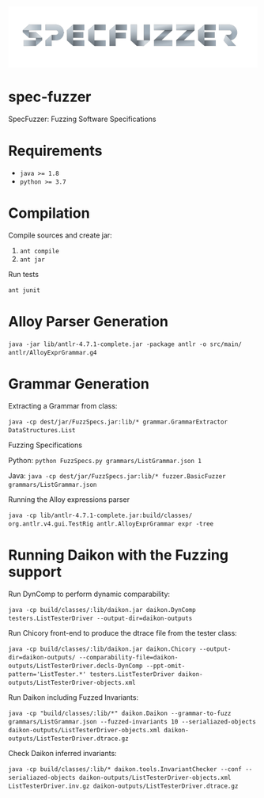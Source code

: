 ![SpecFuzzer Logo](https://github.com/facumolina/specfuzzer/blob/master/img/specfuzzer-logo.png "SpecFuzzer Logo")

# spec-fuzzer
SpecFuzzer: Fuzzing Software Specifications

# Requirements

* `java >= 1.8`
* `python >= 3.7`

# Compilation

Compile sources and create jar:

1. `ant compile`
2. `ant jar`

Run tests

`ant junit`

# Alloy Parser Generation

`java -jar lib/antlr-4.7.1-complete.jar -package antlr -o src/main/ antlr/AlloyExprGrammar.g4`

# Grammar Generation

Extracting a Grammar from class:

`java -cp dest/jar/FuzzSpecs.jar:lib/* grammar.GrammarExtractor DataStructures.List`

Fuzzing Specifications

Python: `python FuzzSpecs.py grammars/ListGrammar.json 1`

Java: `java -cp dest/jar/FuzzSpecs.jar:lib/* fuzzer.BasicFuzzer grammars/ListGrammar.json`

Running the Alloy expressions parser

`java -cp lib/antlr-4.7.1-complete.jar:build/classes/ org.antlr.v4.gui.TestRig antlr.AlloyExprGrammar expr -tree`

# Running Daikon with the Fuzzing support

Run DynComp to perform dynamic comparability:

`java -cp build/classes/:lib/daikon.jar daikon.DynComp testers.ListTesterDriver --output-dir=daikon-outputs`

Run Chicory front-end to produce the dtrace file from the tester class:

`java -cp build/classes/:lib/daikon.jar daikon.Chicory --output-dir=daikon-outputs/ --comparability-file=daikon-outputs/ListTesterDriver.decls-DynComp --ppt-omit-pattern='ListTester.*' testers.ListTesterDriver daikon-outputs/ListTesterDriver-objects.xml`

Run Daikon including Fuzzed Invariants:

`java -cp "build/classes/:lib/*" daikon.Daikon --grammar-to-fuzz grammars/ListGrammar.json --fuzzed-invariants 10 --serialiazed-objects daikon-outputs/ListTesterDriver-objects.xml daikon-outputs/ListTesterDriver.dtrace.gz`

Check Daikon inferred invariants:

`java -cp build/classes/:lib/* daikon.tools.InvariantChecker --conf --serialiazed-objects daikon-outputs/ListTesterDriver-objects.xml ListTesterDriver.inv.gz daikon-outputs/ListTesterDriver.dtrace.gz`

